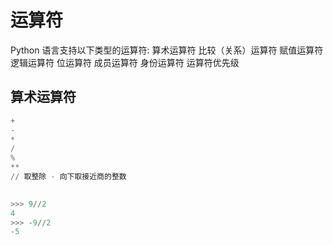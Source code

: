 # 运算符
Python 语言支持以下类型的运算符:
算术运算符
比较（关系）运算符
赋值运算符
逻辑运算符
位运算符
成员运算符
身份运算符
运算符优先级

## 算术运算符
```python
+
-
*
/
%
**
// 取整除 - 向下取接近商的整数
	

>>> 9//2
4
>>> -9//2
-5

```
